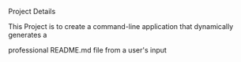 Project Details

This Project is to create a command-line application that dynamically generates a 

professional README.md file from a user's input